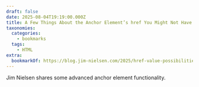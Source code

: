 ```yaml
---
draft: false
date: 2025-08-04T19:19:00.000Z
title: A Few Things About the Anchor Element’s href You Might Not Have Known
taxonomies:
  categories:
    - bookmarks
  tags:
    - HTML
extra:
  bookmarkOf: https://blog.jim-nielsen.com/2025/href-value-possibilities/
---
```

Jim Nielsen shares some advanced anchor element functionality.
